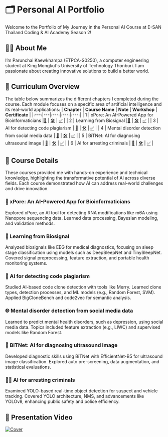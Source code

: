 # 🗂️ Personal AI Portfolio

Welcome to the Portfolio of My Journey in the Personal AI Course at E-SAN Thailand Coding & AI Academy Season 2!

## 🧑‍💻 About Me

I’m Parunchai Kaewkhampa (ETPCA-S0250), a computer engineering student at King Mongkut's University of Technology Thonburi. I am passionate about creating innovative solutions to build a better world.

## 🌟 Curriculum Overview

The table below summarizes the different chapters I completed during the course. Each module focuses on a specific area of artificial intelligence and its real-world applications:
| **Chapter** | **Course Name** | **Note** | **Workshop** | **Certificate** |
|:---:|---|:---:|:---:|:---:|
| 1 | xPore: An AI-Powered App for Bioinformaticians |[📝](/Course_Collection/01_xPore/Note.md) | [🛠️](/Course_Collection/01_xPore/Workshop/GMM.ipynb) | [✅](https://powerclass.org/tutor-certificate-3/?cert_hash=c9fe6b2c632c15c6) |
| 2 | Learning from Biosignal |[📝](/Course_Collection/02_Biosignal/Note.md) | [🛠️](/Course_Collection/02_Biosignal/Workshop/model.py) | [✅](https://powerclass.org/tutor-certificate-3/?cert_hash=c2cea8765af73296) |
| 3 | AI for detecting code plagiarism | [📝](/Course_Collection/03_CodeClone/Note.md) | [🛠️](/Course_Collection/03_CodeClone/Workshop/PMU_B_CodingAI_CodeCloneDetection_Workshop.ipynb) | [✅](https://powerclass.org/tutor-certificate-3/?cert_hash=2eea07a00ca7f4c3) |
| 4 | Mental disorder detection from social media data | [📝](/Course_Collection/04_SocialMedia/Note.md) | [🛠️](/Course_Collection/04_SocialMedia/Workshop/E_san_coding.ipynb) | [✅](https://powerclass.org/tutor-certificate-3/?cert_hash=af846c36fe02fbee) |
| 5 | BiTNet: AI for diagnosing ultrasound image | [📝](/Course_Collection/05_BiTNet/Note.md) | [🛠️](/Course_Collection/05_BiTNet/Workshop/PMUB_Personal_AI_Image_classification_EfficientNetB5.ipynb) | [✅](https://powerclass.org/tutor-certificate-3/?cert_hash=c11ad104d2be91b0) |
| 6 | AI for arresting criminals | [📝](/Course_Collection/06_Criminals/Note.md) | [🛠️](/Course_Collection/06_Criminals/Workshop/Train_Yolov8_Object_Detection_on_Custom_Dataset.ipynb) | [✅](https://powerclass.org/tutor-certificate-3/?cert_hash=7fbb73332203ac98) |

## 📒 Course Details

These courses provided me with hands-on experience and technical knowledge, highlighting the transformative potential of AI across diverse fields. Each course demonstrated how AI can address real-world challenges and drive innovation.

### 🧬 xPore: An AI-Powered App for Bioinformaticians

Explored xPore, an AI tool for detecting RNA modifications like m6A using Nanopore sequencing data. Learned data processing, Bayesian modeling, and validation methods.

### 🛌 Learning from Biosignal

Analyzed biosignals like EEG for medical diagnostics, focusing on sleep stage classification using models such as DeepSleepNet and TinySleepNet. Covered signal preprocessing, feature extraction, and portable health monitoring systems.

### 💎 AI for detecting code plagiarism

Studied AI-based code clone detection with tools like Merry. Learned clone types, detection processes, and ML models (e.g., Random Forest, SVM). Applied BigCloneBench and code2vec for semantic analysis.

### 🌐 Mental disorder detection from social media data

Learned to predict mental health disorders, such as depression, using social media data. Topics included feature extraction (e.g., LIWC) and supervised models like Random Forest.

### 🩻 BiTNet: AI for diagnosing ultrasound image

Developed diagnostic skills using BiTNet with EfficientNet-B5 for ultrasound image classification. Explored auto pre-screening, data augmentation, and statistical evaluations.

### 👮‍♂️ AI for arresting criminals

Examined YOLO-based real-time object detection for suspect and vehicle tracking. Covered YOLO architecture, NMS, and advancements like YOLOv8, enhancing public safety and police efficiency.

## 📀 Presentation Video
[![Cover](https://github.com/user-attachments/assets/33592d9b-3e72-4fd1-8d2f-e45ec1f67bf8)](https://youtu.be/1dWzx8k40Qk)
